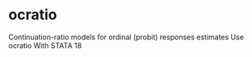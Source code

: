 # ocratio
Continuation-ratio models for ordinal (probit) responses estimates Use ocratio With STATA 18
